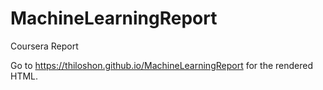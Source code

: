 # MachineLearningReport
Coursera Report

Go to https://thiloshon.github.io/MachineLearningReport for the rendered HTML. 
